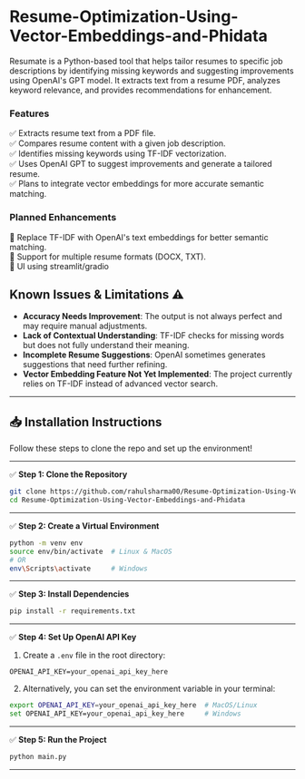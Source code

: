 # Resume-Optimization-Using-Vector-Embeddings-and-Phidata
Resumate is a Python-based tool that helps tailor resumes to specific job descriptions by identifying missing keywords and suggesting improvements using OpenAI's GPT model. It extracts text from a resume PDF, analyzes keyword relevance, and provides recommendations for enhancement.

### Features
✅ Extracts resume text from a PDF file.  <br />
✅ Compares resume content with a given job description.  <br />
✅ Identifies missing keywords using TF-IDF vectorization.  <br />
✅ Uses OpenAI GPT to suggest improvements and generate a tailored resume.  <br />
✅ Plans to integrate vector embeddings for more accurate semantic matching.  <br />

### Planned Enhancements
🚀 Replace TF-IDF with OpenAI's text embeddings for better semantic matching.<br />
🚀 Support for multiple resume formats (DOCX, TXT).<br />
🚀 UI using streamlit/gradio<br />

## **Known Issues & Limitations** ⚠️  

- **Accuracy Needs Improvement**: The output is not always perfect and may require manual adjustments.  
- **Lack of Contextual Understanding**: TF-IDF checks for missing words but does not fully understand their meaning.  
- **Incomplete Resume Suggestions**: OpenAI sometimes generates suggestions that need further refining.  
- **Vector Embedding Feature Not Yet Implemented**: The project currently relies on TF-IDF instead of advanced vector search.
---
## 📥 **Installation Instructions**

Follow these steps to clone the repo and set up the environment!

---

✅ **Step 1: Clone the Repository**

```bash
git clone https://github.com/rahulsharma00/Resume-Optimization-Using-Vector-Embeddings-and-Phidata.git
cd Resume-Optimization-Using-Vector-Embeddings-and-Phidata
```

---

✅ **Step 2: Create a Virtual Environment**

```bash
python -m venv env
source env/bin/activate  # Linux & MacOS
# OR
env\Scripts\activate     # Windows
```

---

✅ **Step 3: Install Dependencies**

```bash
pip install -r requirements.txt
```

---

✅ **Step 4: Set Up OpenAI API Key**

1. Create a `.env` file in the root directory:  

```
OPENAI_API_KEY=your_openai_api_key_here
```

2. Alternatively, you can set the environment variable in your terminal:

```bash
export OPENAI_API_KEY=your_openai_api_key_here  # MacOS/Linux
set OPENAI_API_KEY=your_openai_api_key_here     # Windows
```

---

✅ **Step 5: Run the Project**

```bash
python main.py
```

---

